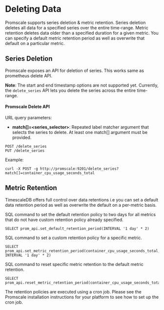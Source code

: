 # Deleting Data

Promscale supports series deletion & metric retention. Series deletion deletes all data for a specified series over the entire time-range. Metric retention deletes data older than a specified duration for a given metric. You can specify a default metric retention period as well as overwrite that default on a particular metric.

## Series Deletion

Promscale exposes an API for deletion of series. This works same as prometheus delete API.

**Note**: The start and end timestamp options are not supported yet. Currently, the `delete_series` API lets you delete the series across the entire time-range.

#### Promscale Delete API

URL query parameters:

* **match[]=<series_selector>**: Repeated label matcher argument that selects the series to delete. At least one match[] argument must be provided.

```
POST /delete_series
PUT /delete_series
```

Example:

```
curl -X POST -g http://promscale:9201/delete_series?match[]=container_cpu_usage_seconds_total
```

## Metric Retention

TimescaleDB offers full control over data retentions i.e you can set a default data retention period as well as overwrite the default on a per-metric basis.

SQL command to set the default retention policy to two days for all metrics that do not have custom retention policy already specified.

```
SELECT prom_api.set_default_retention_period(INTERVAL '1 day' * 2)
```

SQL command to set a custom retention policy for a specific metric.

```
SELECT prom_api.set_metric_retention_period(container_cpu_usage_seconds_total, INTERVAL '1 day' * 2)
```

SQL command to reset specific metric retention to the default metric retention.

```
SELECT prom_api.reset_metric_retention_period(container_cpu_usage_seconds_total)
```

The retention policies are executed using a cron job. Please see the Promscale installation instructions for your platform to see how to set up the cron job.
